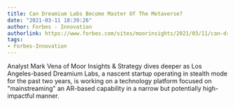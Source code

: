 ```yaml
---
title: Can Dreamium Labs Become Master Of The Metaverse?
date: "2021-03-11 18:39:26"
author: Forbes - Innovation
authorlink: https://www.forbes.com/sites/moorinsights/2021/03/11/can-dreamium-labs-become-master-of-the-metaverse/
tags:
- Forbes-Innovation
---
```

Analyst Mark Vena of Moor Insights & Strategy dives deeper as Los Angeles-based Dreamium Labs, a nascent startup operating in stealth mode for the past two years, is working on a technology platform focused on "mainstreaming" an AR-based capability in a narrow but potentially high-impactful manner.